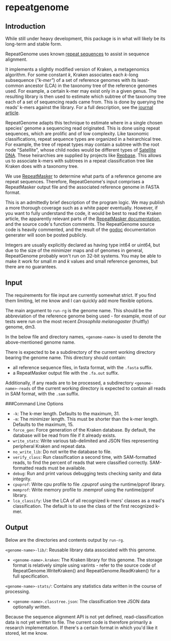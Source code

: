 repeatgenome
============

Introduction
------------

While still under heavy development, this package is in what will likely be its long-term and stable form.

RepeatGenome uses known [repeat sequences](http://biol.lf1.cuni.cz/ucebnice/en/repetitive_dna.htm) to assist in sequence alignment.

It implements a slightly modified version of Kraken, a metagenomics algorithm. For some constant *k*, Kraken associates each *k*-long subsequence (*"k-mer"*) of a set of reference genomes with its least-common ancestor (LCA) in the taxonomy tree of the reference genomes used. For example, a certain k-mer may exist only in a given genus. The resulting library is then used to estimate which subtree of the taxonomy tree each of a set of sequencing reads came from. This is done by querying the reads' k-mers against the library. For a full description, see the [journal article](http://genomebiology.com/2014/15/3/R46).

RepeatGenome adapts this technique to estimate where in a single chosen species' genome a sequencing read originated. This is done using repeat sequences, which are prolific and of low complexity. Like taxonomic classifications, repeat sequence types are organized in a heirarchical tree. For example, the tree of repeat types may contain a subtree with the root node "Satellite", whose child nodes would be different types of [Satellite DNA](https://en.wikipedia.org/wiki/Satellite_DNA). These heirarchies are supplied by projects like [Repbase](http://www.girinst.org/repbase/index.html). This allows us to associate k-mers with subtrees in a repeat classification tree like Kraken does with a taxonomy tree.

We use [RepeatMasker](http://repeatmasker.org/) to determine what parts of a reference genome are repeat sequences. Therefore, RepeatGenome's input comprises a RepeatMasker output file and the associated reference genome in FASTA format.

This is an admittedly brief description of the program logic. We may publish a more thorough coverage such as a white paper eventually. However, if you want to fully understand the code, it would be best to read the Kraken article, the apparently relevant parts of the [RepeatMasker documentation](http://repeatmasker.org/webrepeatmaskerhelp.html), and the source code's function comments. The RepeatGenome source code is heavily commented, and the result of the [godoc](http://blog.golang.org/godoc-documenting-go-code) documentation generater will soon be posted publicly.

Integers are usually explicitly declared as having type int64 or uint64, but due to the size of the minimizer maps and of genomes in general, RepeatGenome probably won't run on 32-bit systems. You may be able to make it work for small *m* and *k* values and small reference genomes, but there are no guarantees.

Input
------------

The requirements for file input are currently somewhat strict. If you find them limiting, let me know and I can quickly add more flexible options.

The main argument to `run-rg` is the genome name. This should be the abbreviation of the reference genome being used - for example, most of our tests were run on the most recent *Drosophila melanogaster* (fruitfly) genome, dm3.

In the below file and directory names, `<genome-name>` is used to denote the above-mentioned genome name.

There is expected to be a subdirectory of the current working directory bearing the genome name. This directory should contain:
* all reference sequence files, in fasta format, with the `.fasta` suffix.
* a RepeatMasker output file with the `.fa.out` suffix.

Additionally, if any reads are to be processed, a subdirectory `<genome-name>-reads` of the current working directory is expected to contain all reads in SAM format, with the `.sam` suffix.

###Command Line Options

* `-k`: The k-mer length. Defaults to the maximum, 31.
* `-m`: The minimizer length. This must be shorter than the k-mer length. Defaults to the maximum, 15.
* `force_gen`: Force generation of the Kraken database. By default, the database will be read from file if it already exists.
* `write_stats`: Write various tab-delimited and JSON files representing peripheral Kraken and repeat data.
* `no_write_lib`: Do not write the database to file.
* `verify_class`: Run classification a second time, with SAM-formatted reads, to find the percent of reads that were classified correctly. SAM-formatted reads must be available.
* `debug`: Run and print various debugging tests checking sanity and data integrity.
* `cpuprof`: Write cpu profile to file <genomeName>.cpuprof using the runtime/pprof library.
* `memprof`: Write memory profile to <genomeName>.memprof using the runtime/pprof library.
* `lca_classify`: Use the LCA of all recognized k-mers' classes as a read's classification. The default is to use the class of the first recognized k-mer.

Output
------------

Below are the directories and contents output by `run-rg`.

`<genome-name>-lib/`: Reusable library data associated with this genome.
* `<genome-name>.kraken`: The Kraken library for this genome. The storage format is relatively simple using varints - refer to the source code of RepeatGenome.WriteKraken() and RepeatGenome.ReadKraken() for a full specification.

`<genome-name>-stats/`: Contains any statistics data written in the course of processing.
* `<genome-name>.classtree.json`: The classification tree JSON data optionally written.

Because the sequence alignment API is not yet defined, read-classification data is not yet written to file. The current code is therefore primarily a research implementation. If there's a certain format in which you'd like it stored, let me know.

